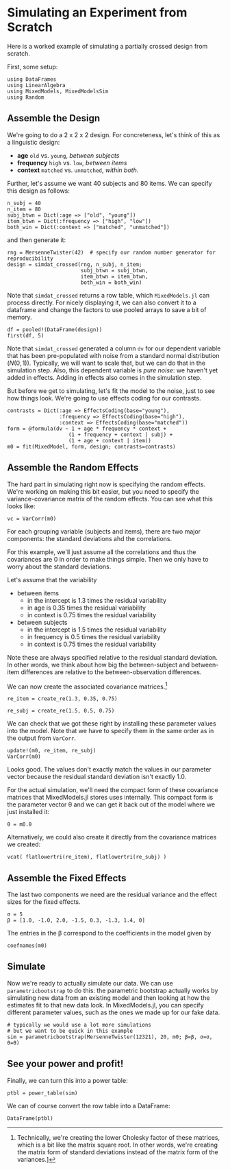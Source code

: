Simulating an Experiment from Scratch
======================================

Here is a worked example of simulating a partially crossed design from scratch.

First, some setup:

```@example Main
using DataFrames
using LinearAlgebra
using MixedModels, MixedModelsSim
using Random
```

## Assemble the Design

We're going to do a 2 x 2 x 2 design.
For concreteness, let's think of this as a linguistic design:

- **age** `old` vs. `young`, _between subjects_
- **frequency** `high` vs. `low`, _between items_
- **context** `matched` vs. `unmatched`, _within both_.

Further, let's assume we want 40 subjects and 80 items.
We can specify this design as follows:

```@example Main
n_subj = 40
n_item = 80
subj_btwn = Dict(:age => ["old", "young"])
item_btwn = Dict(:frequency => ["high", "low"])
both_win = Dict(:context => ["matched", "unmatched"])
```

and then generate it:

```@example Main
rng = MersenneTwister(42)  # specify our random number generator for reproducibility
design = simdat_crossed(rng, n_subj, n_item;
                        subj_btwn = subj_btwn,
                        item_btwn = item_btwn,
                        both_win = both_win)
```

Note that `simdat_crossed` returns a row table, which `MixedModels.jl` can process directly.
For nicely displaying it, we can also convert it to a dataframe and change the factors to use pooled arrays to save a bit of memory.

```@example Main
df = pooled!(DataFrame(design))
first(df, 5)
```

Note that `simdat_crossed` generated a column `dv` for our dependent variable that has been pre-populated with noise from a standard normal distribution ($N(0,1)$).
Typically, we will want to scale that, but we can do that in the simulation step.
Also, this dependent variable is *pure noise*: we haven't yet added in effects.
Adding in effects also comes in the simulation step.

But before we get to simulating, let's fit the model to the noise, just to see how things look. We're going to use effects coding for our contrasts.

```@example Main
contrasts = Dict(:age => EffectsCoding(base="young"),
                 :frequency => EffectsCoding(base="high"),
                 :context => EffectsCoding(base="matched"))
form = @formula(dv ~ 1 + age * frequency * context +
                    (1 + frequency + context | subj) +
                    (1 + age + context | item))
m0 = fit(MixedModel, form, design; contrasts=contrasts)
```

## Assemble the Random Effects

The hard part in simulating right now is specifying the random effects.
We're working on making this bit easier, but you need to specify the variance-covariance matrix of the random effects. You can see what this
looks like:

```@example Main
vc = VarCorr(m0)
```

For each grouping variable (subjects and items), there are two major components: the standard deviations ahd the correlations.

For this example, we'll just assume all the correlations and thus the covariances are 0 in order to make things simple.
Then we only have to worry about the standard deviations.

Let's assume that the variability
- between items
  - in the intercept is 1.3 times the residual variability
  - in age is 0.35 times the residual variability
  - in context is 0.75 times the residual variability
- between subjects
  - in the intercept is 1.5 times the residual variability
  - in frequency is 0.5 times the residual variability
  - in context is 0.75 times the residual variability

Note these are always specified relative to the residual standard deviation.
In other words, we think about how big the between-subject and between-item differences are relative to the between-observation differences.

We can now create the associated covariance matrices.[^cholesky]

[^cholesky]: Technically, we're creating the lower Cholesky factor of these matrices, which is a bit like the matrix square root. In other words, we're creating the matrix form of standard deviations instead of the matrix form of the variances.]

```@example Main
re_item = create_re(1.3, 0.35, 0.75)
```

```@example Main
re_subj = create_re(1.5, 0.5, 0.75)
```

We can check that we got these right by installing these parameter values into the model.
Note that we have to specify them in the same order as in the output from `VarCorr`.
```@example Main
update!(m0, re_item, re_subj)
VarCorr(m0)
```

Looks good. The values don't exactly match the values in our parameter vector because the
residual standard deviation isn't exactly 1.0.

For the actual simulation, we'll need the compact form of these covariance matrices that MixedModels.jl stores uses internally.
This compact form is the parameter vector θ and we can get it back out of the model where we just installed it:
```@example Main
θ = m0.θ
```

Alternatively, we could also create it directly from the covariance matrices we created:
```@example Main
vcat( flatlowertri(re_item), flatlowertri(re_subj) )
```

## Assemble the Fixed Effects

The last two components we need are the residual variance and the effect sizes for the fixed effects.

```@example Main
σ = 5
β = [1.0, -1.0, 2.0, -1.5, 0.3, -1.3, 1.4, 0]
```

The entries in the β correspond to the coefficients in the model given by

```@example Main
coefnames(m0)
```

## Simulate

Now we're ready to actually simulate our data.
We can use `parametricbootstrap` to do this: the parametric bootstrap actually works by simulating new data from an existing model and then looking at how the estimates fit to that new data look.
In MixedModels.jl, you can specify different parameter values, such as the ones
 we made up for our fake data.

```@example Main
# typically we would use a lot more simulations
# but we want to be quick in this example
sim = parametricbootstrap(MersenneTwister(12321), 20, m0; β=β, σ=σ, θ=θ)
```
## See your power and profit!

Finally, we can turn this into a power table:

```@example Main
ptbl = power_table(sim)
```

We can of course convert the row table into a DataFrame:
```@example Main
DataFrame(ptbl)
```
